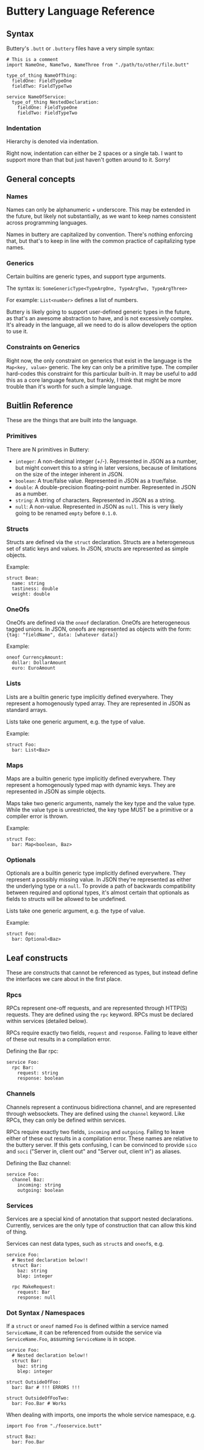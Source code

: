 # Buttery Language Reference

## Syntax

Buttery's `.butt` or `.buttery` files have a very simple syntax:

```
# This is a comment
import NameOne, NameTwo, NameThree from "./path/to/other/file.butt"

type_of_thing NameOfThing:
  fieldOne: FieldTypeOne
  fieldTwo: FieldTypeTwo

service NameOfService:
  type_of_thing NestedDeclaration:
    fieldOne: FieldTypeOne
    fieldTwo: FieldTypeTwo
```

### Indentation

Hierarchy is denoted via indentation.

Right now, indentation can either be 2 spaces or a single tab. I want to support more than that but just haven't gotten around to it. Sorry!

## General concepts

### Names

Names can only be alphanumeric + underscore. This may be extended in the future, but likely not substantially, as we want to keep names consistent across programming languages.

Names in buttery are capitalized by convention. There's nothing enforcing that, but that's to keep in line with the common practice of capitalizing type names.

### Generics

Certain builtins are generic types, and support type arguments.

The syntax is: `SomeGenericType<TypeArgOne, TypeArgTwo, TypeArgThree>`

For example: `List<number>` defines a list of numbers.

Buttery is likely going to support user-defined generic types in the future, as that's an awesome abstraction to have, and is not excessively complex. It's already in the language, all we need to do is allow developers the option to use it.

### Constraints on Generics

Right now, the only constraint on generics that exist in the language is the `Map<key, value>` generic. The key can only be a primitive type. The compiler hard-codes this constraint for this particular built-in. It may be useful to add this as a core language feature, but frankly, I think that might be more trouble than it's worth for such a simple language.

## Buitlin Reference

These are the things that are built into the language.

### Primitives

There are N primitives in Buttery:

- `integer`: A non-decimal integer (+/-). Represented in JSON as a number, but might convert this to a string in later versions, because of limitations on the size of the integer inherent in JSON.
- `boolean`: A true/false value. Represented in JSON as a true/false.
- `double`: A double-precision floating-point number. Represented in JSON as a number.
- `string`: A string of characters. Represented in JSON as a string.
- `null`: A non-value. Represented in JSON as `null`. This is very likely going to be renamed `empty` before `0.1.0`.

### Structs

Structs are defined via the `struct` declaration. Structs are a heterogeneous set of static keys and values. In JSON, structs are represented as simple objects.

Example:

```
struct Bean:
  name: string
  tastiness: double
  weight: double

```

### OneOfs

OneOfs are defined via the `oneof` declaration. OneOfs are heterogeneous tagged unions. In JSON, oneofs are represented as objects with the form: `{tag: "fieldName", data: [whatever data]}`

Example:

```
oneof CurrencyAmount:
  dollar: DollarAmount
  euro: EuroAmount

```

### Lists

Lists are a builtin generic type implicitly defined everywhere. They represent a homogenously typed array. They are represented in JSON as standard arrays.

Lists take one generic argument, e.g. the type of value.

Example:

```
struct Foo:
  bar: List<Baz>
```

### Maps

Maps are a builtin generic type implicitly defined everywhere. They represent a homogenously typed map with dynamic keys. They are represented in JSON as simple objects.

Maps take two generic arguments, namely the key type and the value type. While the value type is unrestricted, the key type MUST be a primitive or a compiler error is thrown.

Example:

```
struct Foo:
  bar: Map<boolean, Baz>
```

### Optionals

Optionals are a builtin generic type implicitly defined everywhere. They represent a possibly missing value. In JSON they're represented as either the underlying type or a `null`. To provide a path of backwards compatibility between required and optional types, it's almost certain that optionals as fields to structs will be allowed to be undefined.

Lists take one generic argument, e.g. the type of value.

Example:

```
struct Foo:
  bar: Optional<Baz>
```

## Leaf constructs

These are constructs that cannot be referenced as types, but instead define the interfaces we care about in the first place.

### Rpcs

RPCs represent one-off requests, and are represented through HTTP(S) requests. They are defined using the `rpc` keyword. RPCs must be declared within services (detailed below).

RPCs require exactly two fields, `request` and `response`. Failing to leave either of these out results in a compilation error.

Defining the Bar rpc:

```
service Foo:
  rpc Bar:
    request: string
    response: boolean
```

### Channels

Channels represent a continuous bidirectiona channel, and are represented through websockets. They are defined using the `channel` keyword. Like RPCs, they can only be defined within services.

RPCs require exactly two fields, `incoming` and `outgoing`. Failing to leave either of these out results in a compilation error.
These names are relative to the buttery server. If this gets confusing, I can be convinced to provide `sico` and `soci` ("Server in, client out" and "Server out, client in") as aliases.

Defining the Baz channel:

```
service Foo:
  channel Baz:
    incoming: string
    outgoing: boolean
```

### Services

Services are a special kind of annotation that support nested declarations. Currently, services are the only type of construction that can allow this kind of thing.

Services can nest data types, such as `struct`s and `oneof`s, e.g.

```
service Foo:
  # Nested declaration below!!
  struct Bar:
    baz: string
    blep: integer

  rpc MakeRequest:
    request: Bar
    response: null

```

### Dot Syntax / Namespaces

If a `struct` or `oneof` named `Foo` is defined within a service named `ServiceName`, it can be referenced from outside the service via `ServiceName.Foo`, assuming `ServiceName` is in scope.

```
service Foo:
  # Nested declaration below!!
  struct Bar:
    baz: string
    blep: integer

struct OutsideOfFoo:
  bar: Bar # !!! ERRORS !!!

struct OutsideOfFooTwo:
  bar: Foo.Bar # Works
```

When dealing with imports, one imports the whole service namespace, e.g.

```
import Foo from "./fooservice.butt"

struct Baz:
  bar: Foo.Bar
```
